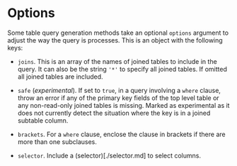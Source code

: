 # Options

Some table query generation methods take an optional `options` argument to adjust the way the query is processes. This is an object with the following keys:

* `joins`. This is an array of the names of joined tables to include in the query. It can also be the string `'*'` to specify all joined tables. If omitted all joined tables
are included.

* `safe` (*experimental*). If set to `true`, in a query involving a `where` clause, throw an error if any of the primary key fields of the top level table or any non-read-only
joined tables is missing. Marked as experimental as it does not currently detect the situation where the key is in a joined subtable column.

* `brackets`. For a `where` clause, enclose the clause in brackets if there are more than one subclauses.

* `selector`. Include a (selector)[./selector.md] to select columns.

